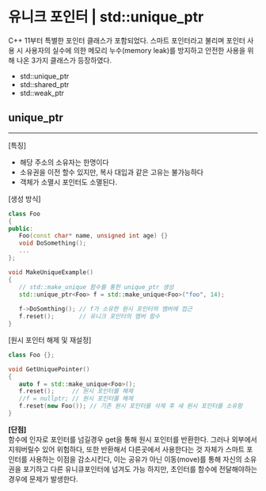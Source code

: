 #  유니크 포인터 | std::unique_ptr
C++ 11부터 특별한 포인터 클래스가 포함되었다. 스마트 포인터라고 불리며 포인터 사용 시 사용자의 실수에 의한 메모리 누수(memory leak)를  방지하고 안전한 사용을 위해 나온 3가지 클래스가 등장하였다.  
* std::unique_ptr 
* std::shared_ptr
* std::weak_ptr

## unique_ptr
---
[특징]
* 해당 주소의 소유자는 한명이다
* 소유권을 이전 할수 있지만, 복사 대입과 같은 고유는 불가능하다
* 객체가 소멸시 포인터도 소멸된다.
  
[생성 방식]
```c++
class Foo
{
public:
   Foo(const char* name, unsigned int age) {}
   void DoSomething();
   ...
};

void MakeUniqueExample()
{
   // std::make_unique 함수를 통한 unique_ptr 생성 
   std::unique_ptr<Foo> f = std::make_unique<Foo>("foo", 14);
   
   f->DoSomthing(); // f가 소유한 원시 포인터의 멤버에 접근
   f.reset();       // 유니크 포인터의 멤버 함수 
}
```
[원시 포인터 해제 및 재설정]
```c++
class Foo {};

void GetUniquePointer()
{
   auto f = std::make_unique<Foo>();
   f.reset();     // 원시 포인터를 해제
   //f = nullptr; // 원시 포인터를 해제
   f.reset(new Foo()); // 기존 원시 포인터를 삭제 후 새 원시 포인터를 소유함 
}
```
**[단점]**  
함수에 인자로 포인터를 넘길경우 get을 통해 원시 포인터를 반환한다. 그러나 외부에서 지워버릴수 있어 위험하다, 또한 반환해서 다른곳에서 사용한다는 것 자체가 스마트 포인터를 사용하는 이점을 감소시킨다, 이는 공유가 아닌 이동(move)를 통해 자신의 소유권을 포기하고 다른 유니큐포인터에 넘겨도 가능 하지만, 초인터를 함수에 전달해야하는경우에 문제가 발생한다.